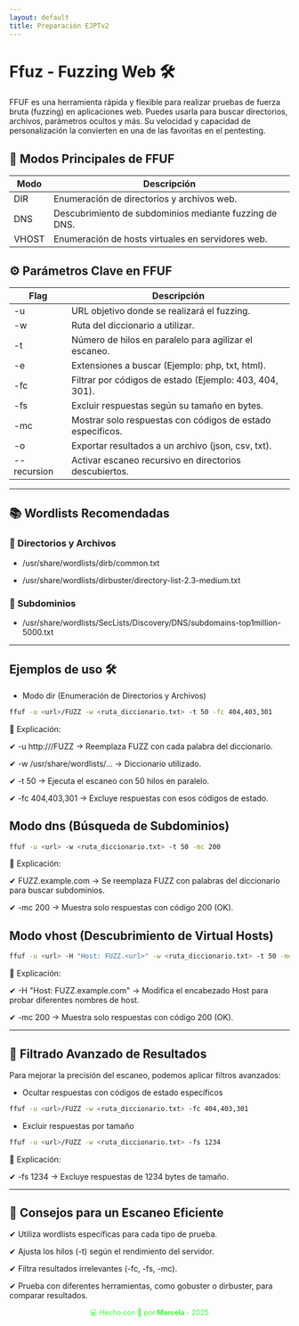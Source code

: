 ```yaml
---
layout: default
title: Preparación EJPTv2
---
```


# Ffuz - Fuzzing Web 🛠️

FFUF es una herramienta rápida y flexible para realizar pruebas de fuerza bruta (fuzzing) en aplicaciones web. Puedes usarla para buscar directorios, archivos, parámetros ocultos y más. Su velocidad y capacidad de personalización la convierten en una de las favoritas en el pentesting.


## 🚀 Modos Principales de FFUF

| Modo      |       Descripción |
|----------- | ---------------- |
|DIR         | Enumeración de directorios y archivos web. |
|DNS        | Descubrimiento de subdominios mediante fuzzing de DNS. |
| VHOST     | Enumeración de hosts virtuales en servidores web.


## ⚙️ Parámetros Clave en FFUF

| Flag    |     Descripción | 
| ------- | ---------------- |
| -u        | URL objetivo donde se realizará el fuzzing. |
| -w        | Ruta del diccionario a utilizar.  |
| -t        | Número de hilos en paralelo para agilizar el escaneo. |
| -e        | Extensiones a buscar (Ejemplo: php, txt, html). |
| -fc       | Filtrar por códigos de estado (Ejemplo: 403, 404, 301). |
| -fs       | Excluir respuestas según su tamaño en bytes. |
| -mc       | Mostrar solo respuestas con códigos de estado específicos. |
| -o        | Exportar resultados a un archivo (json, csv, txt). |
| --recursion   | Activar escaneo recursivo en directorios descubiertos. |


---

## 📚 Wordlists Recomendadas

### 📂 Directorios y Archivos

- /usr/share/wordlists/dirb/common.txt

- /usr/share/wordlists/dirbuster/directory-list-2.3-medium.txt

### 📂 Subdominios


- /usr/share/wordlists/SecLists/Discovery/DNS/subdomains-top1million-5000.txt

---

## Ejemplos de uso 🛠️ 

-  Modo dir (Enumeración de Directorios y Archivos)

```bash
ffuf -u <url>/FUZZ -w <ruta_diccionario.txt> -t 50 -fc 404,403,301
```

📌 Explicación:

✔ -u http://<url>/FUZZ → Reemplaza FUZZ con cada palabra del diccionario.

✔ -w /usr/share/wordlists/... → Diccionario utilizado.

✔ -t 50 → Ejecuta el escaneo con 50 hilos en paralelo.

✔ -fc 404,403,301 → Excluye respuestas con esos códigos de estado.


## Modo dns (Búsqueda de Subdominios)

```bash
ffuf -u <url> -w <ruta_diccionario.txt> -t 50 -mc 200
```

📌 Explicación:

✔ FUZZ.example.com → Se reemplaza FUZZ con palabras del diccionario para buscar subdominios.

✔ -mc 200 → Muestra solo respuestas con código 200 (OK).


##  Modo vhost (Descubrimiento de Virtual Hosts)

```bash
ffuf -u <url> -H "Host: FUZZ.<url>" -w <ruta_diccionario.txt> -t 50 -mc 200
```

📌 Explicación:

✔ -H "Host: FUZZ.example.com" → Modifica el encabezado Host para probar diferentes nombres de host.

✔ -mc 200 → Muestra solo respuestas con código 200 (OK).

---

## 🎯 Filtrado Avanzado de Resultados

Para mejorar la precisión del escaneo, podemos aplicar filtros avanzados:

- Ocultar respuestas con códigos de estado específicos

```bash
ffuf -u <url>/FUZZ -w <ruta_diccionario.txt> -fc 404,403,301
```

- Excluir respuestas por tamaño

```bash
ffuf -u <url>/FUZZ -w <ruta_diccionario.txt> -fs 1234
```

📌 Explicación:

✔ -fs 1234 → Excluye respuestas de 1234 bytes de tamaño.

---

## 📌 Consejos para un Escaneo Eficiente

✔ Utiliza wordlists específicas para cada tipo de prueba.

✔ Ajusta los hilos (-t) según el rendimiento del servidor.

✔ Filtra resultados irrelevantes (-fc, -fs, -mc).

✔ Prueba con diferentes herramientas, como gobuster o dirbuster, para comparar resultados.














<div style="text-align:center; font-size: 0.9em; margint-top: 40px; color: #33ff33;">
    💻 Hecho con 💚 por <strong>Marcela</strong> - 2025
</div>